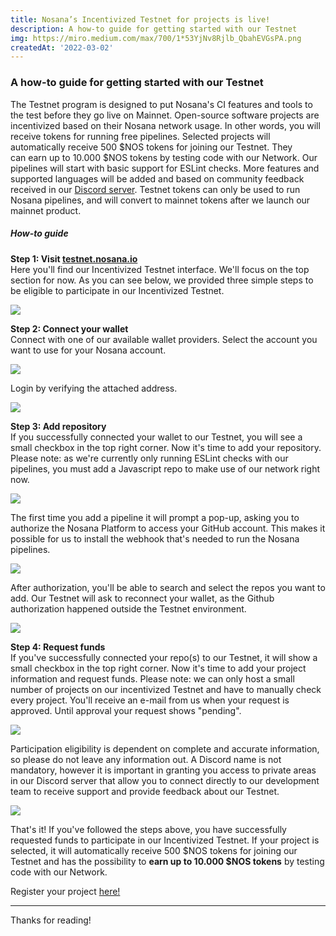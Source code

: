 ```yaml
---
title: Nosana’s Incentivized Testnet for projects is live!
description: A how-to guide for getting started with our Testnet
img: https://miro.medium.com/max/700/1*53YjNv8Rjlb_QbahEVGsPA.png
createdAt: '2022-03-02'
---
```

### A how-to guide for getting started with our Testnet

The Testnet program is designed to put Nosana's CI features and tools to the test before they go live on Mainnet. Open-source software projects are incentivized based on their Nosana network usage. In other words, you will receive tokens for running free pipelines. Selected projects will automatically receive 500 $NOS tokens for joining our Testnet. They can earn up to 10.000 $NOS tokens by testing code with our Network. Our pipelines will start with basic support for ESLint checks. More features and supported languages will be added and based on community feedback received in our [Discord server](https://discord.gg/nosana). Testnet tokens can only be used to run Nosana pipelines, and will convert to mainnet tokens after we launch our mainnet product.

##### How-to guide

**Step 1: Visit [testnet.nosana.io](http://testnet.nosana.io/)**\
Here you'll find our Incentivized Testnet interface. We'll focus on the top section for now. As you can see below, we provided three simple steps to be eligible to participate in our Incentivized Testnet.

![](https://miro.medium.com/max/700/1*7oVoIIQ04qTu-QZq0k6amA.png)

**Step 2: Connect your wallet**\
Connect with one of our available wallet providers. Select the account you want to use for your Nosana account.

![](https://miro.medium.com/max/510/1*OC8CSICCeiz5yzH_Xoi-Sw.png)

Login by verifying the attached address.

![](https://miro.medium.com/max/430/1*0M_8qchSzNhMPbaIHzfrxg.png)

**Step 3: Add repository**\
If you successfully connected your wallet to our Testnet, you will see a small checkbox in the top right corner. Now it's time to add your repository. Please note: as we're currently only running ESLint checks with our pipelines, you must add a Javascript repo to make use of our network right now.

![](https://miro.medium.com/max/512/1*pIYxp5KIMznI_-Gx3xzJ-w.png)

The first time you add a pipeline it will prompt a pop-up, asking you to authorize the Nosana Platform to access your GitHub account. This makes it possible for us to install the webhook that's needed to run the Nosana pipelines.

![](https://miro.medium.com/max/447/1*ndJ8cuoUZNakXo1DfvVhzg.png)

After authorization, you'll be able to search and select the repos you want to add. Our Testnet will ask to reconnect your wallet, as the Github authorization happened outside the Testnet environment.

![](https://miro.medium.com/max/512/1*VxJLvp_Ie5tJp3XqZ2xy-g.png)

**Step 4: Request funds**\
If you've successfully connected your repo(s) to our Testnet, it will show a small checkbox in the top right corner. Now it's time to add your project information and request funds. Please note: we can only host a small number of projects on our incentivized Testnet and have to manually check every project. You'll receive an e-mail from us when your request is approved. Until approval your request shows "pending".

![](https://miro.medium.com/max/512/1*Ol5tx37a12ERIlKfdF6LOw.png)

Participation eligibility is dependent on complete and accurate information, so please do not leave any information out. A Discord name is not mandatory, however it is important in granting you access to private areas in our Discord server that allow you to connect directly to our development team to receive support and provide feedback about our Testnet.

![](https://miro.medium.com/max/512/1*rGMcOrMpfD5JZ5ZwEfgwiw.png)

That's it! If you've followed the steps above, you have successfully requested funds to participate in our Incentivized Testnet. If your project is selected, it will automatically receive 500 $NOS tokens for joining our Testnet and has the possibility to **earn up to 10.000 $NOS tokens** by testing code with our Network.

Register your project [here!](http://testnet.nosana.io/)

---

Thanks for reading!